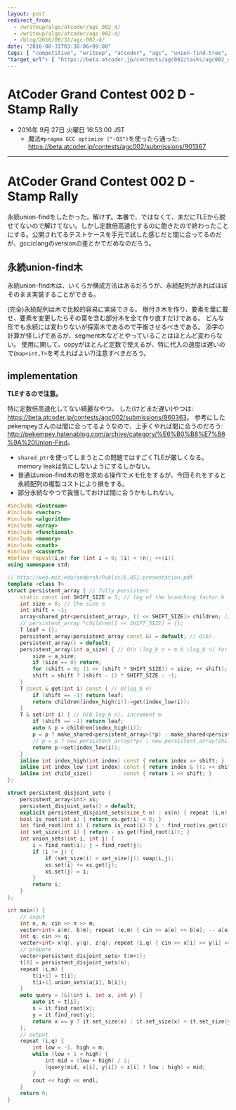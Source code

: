 ```yaml
---
layout: post
redirect_from:
  - /writeup/algo/atcoder/agc_002_d/
  - /writeup/algo/atcoder/agc-002-d/
  - /blog/2016/08/31/agc-002-d/
date: "2016-08-31T03:38:06+09:00"
tags: [ "competitive", "writeup", "atcoder", "agc", "union-find-tree", "persistence", "persistent-array", "persistent-union-find-tree" ]
"target_url": [ "https://beta.atcoder.jp/contests/agc002/tasks/agc002_d" ]
---
```


# AtCoder Grand Contest 002 D - Stamp Rally

-   2016年  9月 27日 火曜日 16:53:00 JST
    -   魔法`#pragma GCC optimize ("-O3")`を使ったら通った: <https://beta.atcoder.jp/contests/agc002/submissions/901367>

---

# AtCoder Grand Contest 002 D - Stamp Rally

永続union-findをしたかった。解けず。本番で、ではなくて、未だにTLEから脱せてないので解けてない。しかし定数倍高速化するのに飽きたので終わったことにする。公開されてるテストケースを手元で試した感じだと間に合ってるのだが、gcc/clangのversionの差とかでだめなのだろう。

## 永続union-find木

永続union-find木は、いくらか構成方法はあるだろうが、永続配列があればほぼそのまま実装することができる。

(完全)永続配列は木で比較的容易に実装できる。
根付き木を作り、要素を葉に載せ、要素を変更したらその葉を含む部分木を全て作り直すだけである。
どんな形でも永続には変わりないが探索木であるので平衡させるべきである。
添字の計算が怪しげであるが、segment木などとやっていることはほとんど変わらない。
使用に関して、copyがほとんど定数で使えるが、特に代入の速度は遅いので(`map<int,T>`を考えればよい?)注意すべきだろう。

## implementation

**TLEするので注意。**

特に定数倍高速化してない綺麗なやつ。
した(けどまだ遅い)やつは: <https://beta.atcoder.jp/contests/agc002/submissions/860363>。
参考にしたpekempeyさんのは間に合ってるようなので、上手くやれば間に合うのだろう: <http://pekempey.hatenablog.com/archive/category/%E6%B0%B8%E7%B6%9A%20Union-Find>。

-   `shared_ptr`を使ってしまうとこの問題ではすごくTLEが厳しくなる。memory leakは気にしないようにするしかない。
-   普通はunion-find木の根を求める操作でメモ化をするが、今回それをすると永続配列の複製コストにより損をする。
-   部分永続なやつで我慢しておけば間に合うかもしれない。

``` c++
#include <iostream>
#include <vector>
#include <algorithm>
#include <array>
#include <functional>
#include <memory>
#include <cmath>
#include <cassert>
#define repeat(i,n) for (int i = 0; (i) < (n); ++(i))
using namespace std;

// http://web.mit.edu/andersk/Public/6.851-presentation.pdf
template <class T>
struct persistent_array { // fully persistent
    static const int SHIFT_SIZE = 3; // log of the branching factor b
    int size = 0; // the size n
    int shift = -1;
    array<shared_ptr<persistent_array>, (1 << SHIFT_SIZE)> children; // smart pointers are slow...
    // persistent_array *children[1 << SHIFT_SIZE] = {};
    T leaf = {};
    persistent_array(persistent_array const &) = default; // O(b)
    persistent_array() = default;
    persistent_array(int a_size) { // O(n \log_b n + m b \log_b n) for number of update m
        size = a_size;
        if (size == 0) return;
        for (shift = 0; (1 << (shift * SHIFT_SIZE)) < size; ++ shift);
        shift = shift ? (shift - 1) * SHIFT_SIZE : -1;
    }
    T const & get(int i) const { // O(log_b n)
        if (shift == -1) return leaf;
        return children[index_high(i)]->get(index_low(i));
    }
    T & set(int i) { // O(b log_b n), increment m
        if (shift == -1) return leaf;
        auto & p = children[index_high(i)];
        p = p ? make_shared<persistent_array>(*p) : make_shared<persistent_array>(child_size());
        // p = p ? new persistent_array(*p) : new persistent_array(child_size());
        return p->set(index_low(i));
    }
    inline int index_high(int index) const { return index >> shift; }
    inline int index_low (int index) const { return index & ((1 << shift) - 1); }
    inline int child_size()          const { return 1 << shift; }
};

struct persistent_disjoint_sets {
    persistent_array<int> xs;
    persistent_disjoint_sets() = default;
    explicit persistent_disjoint_sets(size_t n) : xs(n) { repeat (i,n) xs.set(i) = -1; }
    bool is_root(int i) { return xs.get(i) < 0; }
    int find_root(int i) { return is_root(i) ? i : find_root(xs.get(i)); } // don't memoize
    int set_size(int i) { return - xs.get(find_root(i)); }
    int union_sets(int i, int j) {
        i = find_root(i); j = find_root(j);
        if (i != j) {
            if (set_size(i) < set_size(j)) swap(i,j);
            xs.set(i) += xs.get(j);
            xs.set(j) = i;
        }
        return i;
    }
};

int main() {
    // input
    int n, m; cin >> n >> m;
    vector<int> a(m), b(m); repeat (e,m) { cin >> a[e] >> b[e]; -- a[e]; -- b[e]; }
    int q; cin >> q;
    vector<int> x(q), y(q), z(q); repeat (i,q) { cin >> x[i] >> y[i] >> z[i]; -- x[i]; -- y[i]; }
    // prepare
    vector<persistent_disjoint_sets> t(m+1);
    t[0] = persistent_disjoint_sets(n);
    repeat (i,m) {
        t[i+1] = t[i];
        t[i+1].union_sets(a[i], b[i]);
    }
    auto query = [&](int i, int x, int y) {
        auto it = t[i];
        x = it.find_root(x);
        y = it.find_root(y);
        return x == y ? it.set_size(x) : it.set_size(x) + it.set_size(y);
    };
    // output
    repeat (i,q) {
        int low = -1, high = m;
        while (low + 1 < high) {
            int mid = (low + high) / 2;
            (query(mid, x[i], y[i]) < z[i] ? low : high) = mid;
        }
        cout << high << endl;
    }
    return 0;
}
```
